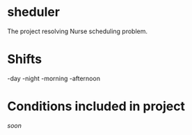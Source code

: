 # sheduler

The project resolving Nurse scheduling problem. 

# Shifts

-day
-night
-morning
-afternoon

# Conditions included in project
*soon*
